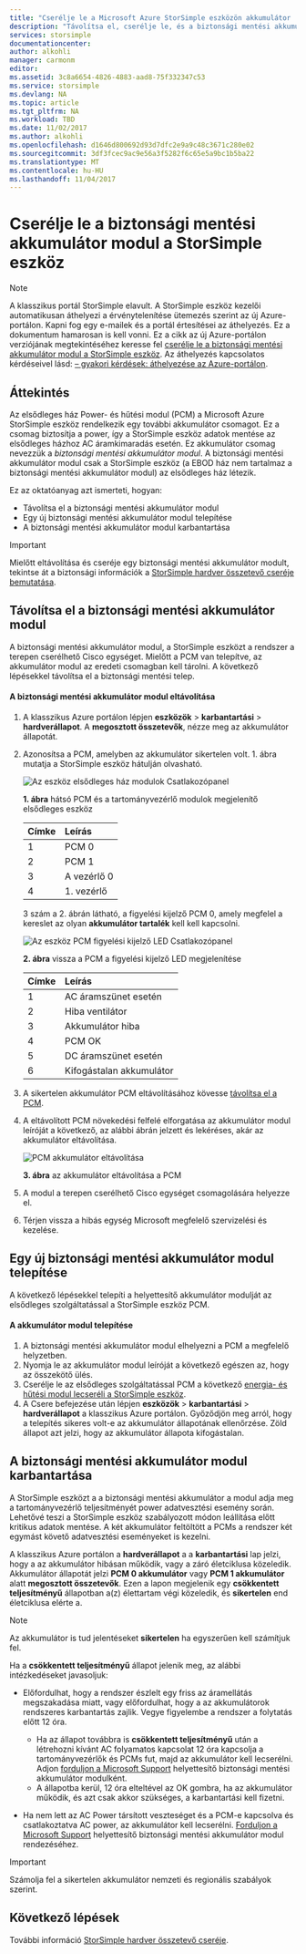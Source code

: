 ```yaml
---
title: "Cserélje le a Microsoft Azure StorSimple eszközön akkumulátor |} Microsoft Docs"
description: "Távolítsa el, cserélje le, és a biztonsági mentési akkumulátor modul a StorSimple eszköz karbantartása ismerteti."
services: storsimple
documentationcenter: 
author: alkohli
manager: carmonm
editor: 
ms.assetid: 3c8a6654-4826-4883-aad8-75f332347c53
ms.service: storsimple
ms.devlang: NA
ms.topic: article
ms.tgt_pltfrm: NA
ms.workload: TBD
ms.date: 11/02/2017
ms.author: alkohli
ms.openlocfilehash: d1646d800692d93d7dfc2e9a9c48c3671c280e02
ms.sourcegitcommit: 3df3fcec9ac9e56a3f5282f6c65e5a9bc1b5ba22
ms.translationtype: MT
ms.contentlocale: hu-HU
ms.lasthandoff: 11/04/2017
---
```

# <a name="replace-the-backup-battery-module-on-your-storsimple-device"></a>Cserélje le a biztonsági mentési akkumulátor modul a StorSimple eszköz
> [!NOTE]
> A klasszikus portál StorSimple elavult. A StorSimple eszköz kezelői automatikusan áthelyezi a érvénytelenítése ütemezés szerint az új Azure-portálon. Kapni fog egy e-mailek és a portál értesítései az áthelyezés. Ez a dokumentum hamarosan is kell vonni. Ez a cikk az új Azure-portálon verziójának megtekintéséhez keresse fel [cserélje le a biztonsági mentési akkumulátor modul a StorSimple eszköz](storsimple-8000-battery-replacement.md). Az áthelyezés kapcsolatos kérdéseivel lásd: [– gyakori kérdések: áthelyezése az Azure-portálon](storsimple-8000-move-azure-portal-faq.md).

## <a name="overview"></a>Áttekintés
Az elsődleges ház Power- és hűtési modul (PCM) a Microsoft Azure StorSimple eszköz rendelkezik egy további akkumulátor csomagot. Ez a csomag biztosítja a power, így a StorSimple eszköz adatok mentése az elsődleges házhoz AC áramkimaradás esetén. Ez akkumulátor csomag nevezzük a *biztonsági mentési akkumulátor modul*. A biztonsági mentési akkumulátor modul csak a StorSimple eszköz (a EBOD ház nem tartalmaz a biztonsági mentési akkumulátor modul) az elsődleges ház létezik. 

Ez az oktatóanyag azt ismerteti, hogyan:

* Távolítsa el a biztonsági mentési akkumulátor modul 
* Egy új biztonsági mentési akkumulátor modul telepítése
* A biztonsági mentési akkumulátor modul karbantartása

> [!IMPORTANT]
> Mielőtt eltávolítása és cseréje egy biztonsági mentési akkumulátor modult, tekintse át a biztonsági információk a [StorSimple hardver összetevő cseréje bemutatása](storsimple-hardware-component-replacement.md).
> 
> 

## <a name="remove-the-backup-battery-module"></a>Távolítsa el a biztonsági mentési akkumulátor modul
A biztonsági mentési akkumulátor modul, a StorSimple eszközt a rendszer a terepen cserélhető Cisco egységet. Mielőtt a PCM van telepítve, az akkumulátor modul az eredeti csomagban kell tárolni. A következő lépésekkel távolítsa el a biztonsági mentési telep.

#### <a name="to-remove-the-backup-battery-module"></a>A biztonsági mentési akkumulátor modul eltávolítása
1. A klasszikus Azure portálon lépjen **eszközök** > **karbantartási** > **hardverállapot**. A **megosztott összetevők**, nézze meg az akkumulátor állapotát.
2. Azonosítsa a PCM, amelyben az akkumulátor sikertelen volt. 1. ábra mutatja a StorSimple eszköz hátulján olvasható.
   
    ![Az eszköz elsődleges ház modulok Csatlakozópanel](./media/storsimple-battery-replacement/IC740994.png)
   
    **1. ábra** hátsó PCM és a tartományvezérlő modulok megjelenítő elsődleges eszköz
   
   | Címke | Leírás |
   |:--- |:--- |
   | 1 |PCM 0 |
   | 2 |PCM 1 |
   | 3 |A vezérlő 0 |
   | 4 |1. vezérlő |
   
    3 szám a 2. ábrán látható, a figyelési kijelző PCM 0, amely megfelel a kereslet az olyan **akkumulátor tartalék** kell kell kapcsolni.
   
    ![Az eszköz PCM figyelési kijelző LED Csatlakozópanel](./media/storsimple-battery-replacement/IC740992.png)
   
    **2. ábra** vissza a PCM a figyelési kijelző LED megjelenítése
   
   | Címke | Leírás |
   |:--- |:--- |
   | 1 |AC áramszünet esetén |
   | 2 |Hiba ventilátor |
   | 3 |Akkumulátor hiba |
   | 4 |PCM OK |
   | 5 |DC áramszünet esetén |
   | 6 |Kifogástalan akkumulátor |
3. A sikertelen akkumulátor PCM eltávolításához kövesse [távolítsa el a PCM](storsimple-power-cooling-module-replacement.md#remove-a-pcm).
4. A eltávolított PCM növekedési felfelé elforgatása az akkumulátor modul leíróját a következő, az alábbi ábrán jelzett és lekéréses, akár az akkumulátor eltávolítása.
   
    ![PCM akkumulátor eltávolítása](./media/storsimple-battery-replacement/IC741019.png)
   
    **3. ábra** az akkumulátor eltávolítása a PCM
5. A modul a terepen cserélhető Cisco egységet csomagolására helyezze el.
6. Térjen vissza a hibás egység Microsoft megfelelő szervizelési és kezelése.

## <a name="install-a-new-backup-battery-module"></a>Egy új biztonsági mentési akkumulátor modul telepítése
A következő lépésekkel telepíti a helyettesítő akkumulátor modulját az elsődleges szolgáltatással a StorSimple eszköz PCM.

#### <a name="to-install-the-battery-module"></a>A akkumulátor modul telepítése
1. A biztonsági mentési akkumulátor modul elhelyezni a PCM a megfelelő helyzetben.
2. Nyomja le az akkumulátor modul leíróját a következő egészen az, hogy az összekötő ülés.
3. Cserélje le az elsődleges szolgáltatással PCM a következő [energia- és hűtési modul lecseréli a StorSimple eszköz](storsimple-power-cooling-module-replacement.md).
4. A Csere befejezése után lépjen **eszközök** > **karbantartási** > **hardverállapot** a klasszikus Azure portálon. Győződjön meg arról, hogy a telepítés sikeres volt-e az akkumulátor állapotának ellenőrzése. Zöld állapot azt jelzi, hogy az akkumulátor állapota kifogástalan.

## <a name="maintain-the-backup-battery-module"></a>A biztonsági mentési akkumulátor modul karbantartása
A StorSimple eszközt a a biztonsági mentési akkumulátor a modul adja meg a tartományvezérlő teljesítményét power adatvesztési esemény során. Lehetővé teszi a StorSimple eszköz szabályozott módon leállítása előtt kritikus adatok mentése. A két akkumulátor feltöltött a PCMs a rendszer két egymást követő adatvesztési eseményeket is kezelni.

A klasszikus Azure portálon a **hardverállapot** a a **karbantartási** lap jelzi, hogy a az akkumulátor hibásan működik, vagy a záró életciklusa közeledik. Akkumulátor állapotát jelzi **PCM 0 akkumulátor** vagy **PCM 1 akkumulátor** alatt **megosztott összetevők**. Ezen a lapon megjelenik egy **csökkentett teljesítményű** állapotban a(z) élettartam végi közeledik, és **sikertelen** end életciklusa elérte a. 

> [!NOTE]
> Az akkumulátor is tud jelentéseket **sikertelen** ha egyszerűen kell számítjuk fel.
> 
> 

Ha a **csökkentett teljesítményű** állapot jelenik meg, az alábbi intézkedéseket javasoljuk:

* Előfordulhat, hogy a rendszer észlelt egy friss az áramellátás megszakadása miatt, vagy előfordulhat, hogy a az akkumulátorok rendszeres karbantartás zajlik. Vegye figyelembe a rendszer a folytatás előtt 12 óra.
  
  * Ha az állapot továbbra is **csökkentett teljesítményű** után a létrehozni kívánt AC folyamatos kapcsolat 12 óra kapcsolja a tartományvezérlők és PCMs fut, majd az akkumulátor kell lecserélni. Adjon [forduljon a Microsoft Support](storsimple-contact-microsoft-support.md) helyettesítő biztonsági mentési akkumulátor modulként.
  * A állapotba kerül, 12 óra elteltével az OK gombra, ha az akkumulátor működik, és azt csak akkor szükséges, a karbantartási kell fizetni.
* Ha nem lett az AC Power társított veszteséget és a PCM-e kapcsolva és csatlakoztatva AC power, az akkumulátor kell lecserélni. [Forduljon a Microsoft Support](storsimple-contact-microsoft-support.md) helyettesítő biztonsági mentési akkumulátor modul rendezéséhez.

> [!IMPORTANT]
> Számolja fel a sikertelen akkumulátor nemzeti és regionális szabályok szerint. 
> 
> 

## <a name="next-steps"></a>Következő lépések
További információ [StorSimple hardver összetevő cseréje](storsimple-hardware-component-replacement.md).

